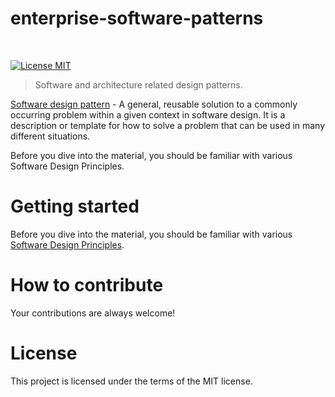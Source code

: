 # enterprise-software-patterns
<br>

[![License MIT](https://img.shields.io/badge/license-MIT-blue.svg)](https://raw.githubusercontent.com/iluwatar/java-design-patterns/master/LICENSE.md)

> Software and architecture related design patterns.

[Software design pattern](https://en.wikipedia.org/wiki/Software_design_pattern) - A general, reusable solution to a commonly occurring problem within a given context in software design. It is a description or template for how to solve a problem that can be used in many different situations.

Before you dive into the material, you should be familiar with various Software Design Principles.

# Getting started

Before you dive into the material, you should be familiar with various
[Software Design Principles](https://java-design-patterns.com/principles/).

# How to contribute
Your contributions are always welcome!

# License

This project is licensed under the terms of the MIT license.
